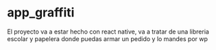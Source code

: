 # app_graffiti
El proyecto va a estar hecho con react native, va a tratar de una libreria escolar y papelera donde puedas armar un pedido y lo mandes por wp
